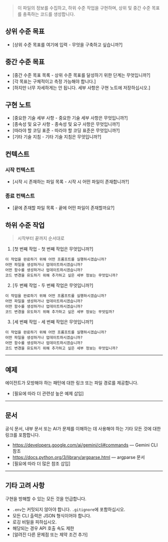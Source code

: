 > 이 파일의 정보를 수집하고, 하위 수준 작업을 구현하며, 상위 및 중간 수준 목표를 충족하는 코드를 생성합니다.

## 상위 수준 목표

- [상위 수준 목표를 여기에 입력 - 무엇을 구축하고 싶습니까?]

## 중간 수준 목표

- [중간 수준 목표 목록 - 상위 수준 목표를 달성하기 위한 단계는 무엇입니까?]
- [각 목표는 구체적이고 측정 가능해야 합니다.]
- [하지만 너무 자세하게는 안 됩니다. 세부 사항은 구현 노트에 저장하십시오.]

## 구현 노트

- [중요한 기술 세부 사항 - 중요한 기술 세부 사항은 무엇입니까?]
- [종속성 및 요구 사항 - 종속성 및 요구 사항은 무엇입니까?]
- [따라야 할 코딩 표준 - 따라야 할 코딩 표준은 무엇입니까?]
- [기타 기술 지침 - 기타 기술 지침은 무엇입니까?]

## 컨텍스트

### 시작 컨텍스트
<!--
선택 사항: 이 기능을 구현하기 전에 코드베이스에 이미 존재하는 파일/폴더를 나열합니다.
덮어쓰기 또는 중복을 방지하는 데 도움이 됩니다.

✅ 기존 모듈을 편집할 때 사용
❌ 작은 새 기능 또는 프로토타입의 경우 건너뛰기
-->

- [시작 시 존재하는 파일 목록 - 시작 시 어떤 파일이 존재합니까?]

### 종료 컨텍스트
<!--
선택 사항: 기능이 구현된 후 예상되는 파일/폴더를 나열합니다.
이는 Gemini CLI가 올바른 파일 구조 및 배치를 생성하는 데 도움이 됩니다.

✅ 출력 구조를 완전히 제어하려는 경우 사용
❌ CLI가 구조를 추론하도록 허용하는 경우 건너뛰기
-->

- [끝에 존재할 파일 목록 - 끝에 어떤 파일이 존재할까요?]

## 하위 수준 작업

> 시작부터 끝까지 순서대로

1. [첫 번째 작업 - 첫 번째 작업은 무엇입니까?]

```
이 작업을 완료하기 위해 어떤 프롬프트를 실행하시겠습니까?
어떤 파일을 생성하거나 업데이트하시겠습니까?
어떤 함수를 생성하거나 업데이트하시겠습니까?
코드 변경을 유도하기 위해 추가하고 싶은 세부 정보는 무엇입니까?
```

2. [두 번째 작업 - 두 번째 작업은 무엇입니까?]

```
이 작업을 완료하기 위해 어떤 프롬프트를 실행하시겠습니까?
어떤 파일을 생성하거나 업데이트하시겠습니까?
어떤 함수를 생성하거나 업데이트하시겠습니까?
코드 변경을 유도하기 위해 추가하고 싶은 세부 정보는 무엇입까?
```

3. [세 번째 작업 - 세 번째 작업은 무엇입니까?]

```
이 작업을 완료하기 위해 어떤 프롬프트를 실행하시겠습니까?
어떤 파일을 생성하거나 업데이트하시겠습니까?
어떤 함수를 생성하거나 업데이트하시겠습니까?
코드 변경을 유도하기 위해 추가하고 싶은 세부 정보는 무엇입니까?
```


---

## 예제

에이전트가 모방해야 하는 패턴에 대한 링크 또는 파일 경로를 제공합니다.

- [필요에 따라 더 관련성 높은 예제 삽입]

---

## 문서

공식 문서, 내부 문서 또는 AI가 문제를 이해하는 데 사용해야 하는 기타 모든 것에 대한 링크를 포함합니다.

- https://developers.google.com/ai/gemini/cli#commands — Gemini CLI 참조
- https://docs.python.org/3/library/argparse.html — argparse 문서
- [필요에 따라 더 많은 참조 삽입]

---

## 기타 고려 사항

구현을 방해할 수 있는 모든 것을 언급합니다.

- `.env`는 커밋되지 않아야 합니다. `.gitignore`에 포함하십시오.
- 모든 CLI 출력은 JSON 형식이어야 합니다.
- 로깅 비밀을 피하십시오.
- 해당되는 경우 API 호출 속도 제한
- [알려진 다른 문제점 또는 제약 조건 추가]